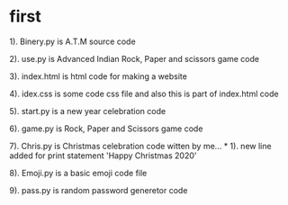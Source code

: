 # first

1). Binery.py is A.T.M source code

2). use.py is Advanced Indian Rock, Paper and scissors game code

3). index.html is html code for making a website

4). idex.css is some code css file and also this is part of index.html code

5). start.py is a new year celebration code 

6). game.py is Rock, Paper and Scissors game code

7). Chris.py is Christmas celebration code witten by me...
    * 1).  new line added for print statement 'Happy Christmas 2020'

8). Emoji.py is a basic emoji code file

9). pass.py is random password generetor code
